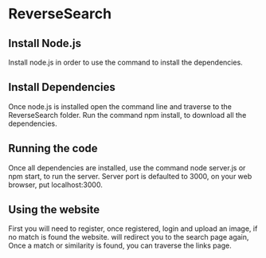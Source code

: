 # ReverseSearch

## Install Node.js
Install node.js in order to use the command to install the dependencies.

## Install Dependencies
Once node.js is installed open the command line and traverse to the ReverseSearch folder.
Run the command npm install, to download all the dependencies.

## Running the code
Once all dependencies are installed, use the command node server.js or npm start, to run the server.
Server port is defaulted to 3000, on your web browser, put localhost:3000.

## Using the website
First you will need to register, once registered, login and upload an image, if no match is found the website.
will redirect you to the search page again, Once a match or similarity is found, you can traverse the links page.
